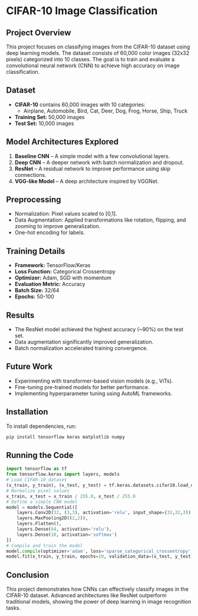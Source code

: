# CIFAR-10 Image Classification

## Project Overview
This project focuses on classifying images from the CIFAR-10 dataset using deep learning models. The dataset consists of 60,000 color images (32x32 pixels) categorized into 10 classes. The goal is to train and evaluate a convolutional neural network (CNN) to achieve high accuracy on image classification.

## Dataset
- **CIFAR-10** contains 60,000 images with 10 categories:
  - Airplane, Automobile, Bird, Cat, Deer, Dog, Frog, Horse, Ship, Truck
- **Training Set:** 50,000 images
- **Test Set:** 10,000 images

## Model Architectures Explored
1. **Baseline CNN** – A simple model with a few convolutional layers.
2. **Deep CNN** – A deeper network with batch normalization and dropout.
3. **ResNet** – A residual network to improve performance using skip connections.
4. **VGG-like Model** – A deep architecture inspired by VGGNet.

## Preprocessing
- Normalization: Pixel values scaled to [0,1].
- Data Augmentation: Applied transformations like rotation, flipping, and zooming to improve generalization.
- One-hot encoding for labels.

## Training Details
- **Framework:** TensorFlow/Keras
- **Loss Function:** Categorical Crossentropy
- **Optimizer:** Adam, SGD with momentum
- **Evaluation Metric:** Accuracy
- **Batch Size:** 32/64
- **Epochs:** 50-100

## Results
- The ResNet model achieved the highest accuracy (~90%) on the test set.
- Data augmentation significantly improved generalization.
- Batch normalization accelerated training convergence.

## Future Work
- Experimenting with transformer-based vision models (e.g., ViTs).
- Fine-tuning pre-trained models for better performance.
- Implementing hyperparameter tuning using AutoML frameworks.

## Installation
To install dependencies, run:
```bash
pip install tensorflow keras matplotlib numpy
```

## Running the Code
```python
import tensorflow as tf
from tensorflow.keras import layers, models
# Load CIFAR-10 dataset
(x_train, y_train), (x_test, y_test) = tf.keras.datasets.cifar10.load_data()
# Normalize pixel values
x_train, x_test = x_train / 255.0, x_test / 255.0
# Define a simple CNN model
model = models.Sequential([
    layers.Conv2D(32, (3,3), activation='relu', input_shape=(32,32,3)),
    layers.MaxPooling2D((2,2)),
    layers.Flatten(),
    layers.Dense(64, activation='relu'),
    layers.Dense(10, activation='softmax')
])
# Compile and train the model
model.compile(optimizer='adam', loss='sparse_categorical_crossentropy', metrics=['accuracy'])
model.fit(x_train, y_train, epochs=10, validation_data=(x_test, y_test))
```

## Conclusion
This project demonstrates how CNNs can effectively classify images in the CIFAR-10 dataset. Advanced architectures like ResNet outperform traditional models, showing the power of deep learning in image recognition tasks.

